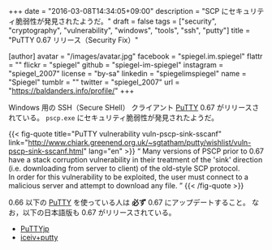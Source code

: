 +++
date = "2016-03-08T14:34:05+09:00"
description = "SCP にセキュリティ脆弱性が発見されたようだ。"
draft = false
tags = ["security", "cryptography", "vulnerability", "windows", "tools", "ssh", "putty"]
title = "PuTTY 0.67 リリース（Security Fix）"

[author]
  avatar = "/images/avatar.jpg"
  facebook = "spiegel.im.spiegel"
  flattr = ""
  flickr = "spiegel"
  github = "spiegel-im-spiegel"
  instagram = "spiegel_2007"
  license = "by-sa"
  linkedin = "spiegelimspiegel"
  name = "Spiegel"
  tumblr = ""
  twitter = "spiegel_2007"
  url = "https://baldanders.info/profile/"
+++

Windows 用の SSH（Secure SHell） クライアント [PuTTY] 0.67 がリリースされている。
`pscp.exe` にセキュリティ脆弱性が発見されたようだ。

{{< fig-quote title="PuTTY vulnerability vuln-pscp-sink-sscanf" link="http://www.chiark.greenend.org.uk/~sgtatham/putty/wishlist/vuln-pscp-sink-sscanf.html" lang="en" >}}
<q> Many versions of PSCP prior to 0.67 have a stack corruption vulnerability in their treatment of the 'sink' direction (i.e. downloading from server to client) of the old-style SCP protocol.<br>
In order for this vulnerability to be exploited, the user must connect to a malicious server and attempt to download any file. </q>
{{< /fig-quote >}}

0.66 以下の [PuTTY] を使っている人は **必ず** 0.67 にアップデートすること。
なお，以下の日本語版も 0.67 がリリースされている。

- [PuTTYjp](http://hp.vector.co.jp/authors/VA024651/PuTTYkj.html "hdk の自作ソフトの紹介 | PuTTYjp")
- [iceiv+putty](http://ice.hotmint.com/putty/ "iceiv+putty")

[PuTTY]: http://www.chiark.greenend.org.uk/~sgtatham/putty/ "PuTTY: a free telnet/ssh client"
